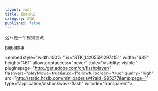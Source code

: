 ```yaml
---
layout: post
title: 视频测试
category: 测试
published: false
---
```

<div class="tip"><p>这只是一个视频测试 </p></div>

<a title="视频" href="http://www.bilibili.com/video/av995277/">Bilibil链接</a>



<embed style="width:100%;" id="STK_142055912974151" width="682" height="461" allowscriptaccess="never" style="visibility: visible;" pluginspage="http://get.adobe.com/cn/flashplayer/" flashvars="playMovie=true&amp;auto=1"allowfullscreen="true" quality="high" src="http://static.hdslb.com/miniloader.swf?aid=995277&amp;page=1" type="application/x-shockwave-flash" wmode="transparent">
